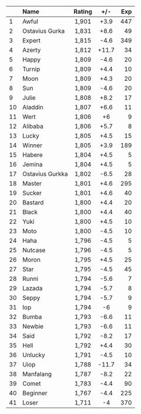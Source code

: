 | |Name|Rating|+/-|Exp|
|-|:---|:----:|:-:|--:|
|1|Awful|1,901|+3.9|447|
|2|Ostavius Gurka|1,831|+8.6|49|
|3|Expert|1,815|-4.6|349|
|4|Azerty|1,812|+11.7|34|
|5|Happy|1,809|-4.6|20|
|6|Turnip|1,809|+4.4|10|
|7|Moon|1,809|+4.3|20|
|8|Sun|1,809|-4.6|20|
|9|Julie|1,808|+8.2|17|
|10|Aladdin|1,807|+6.6|11|
|11|Wert|1,806|+6|9|
|12|Alibaba|1,806|+5.7|8|
|13|Lucky|1,805|+4.5|15|
|14|Winner|1,805|+3.9|189|
|15|Habere|1,804|+4.5|5|
|16|Jemina|1,804|+4.5|5|
|17|Ostavius Gurkka|1,802|-6.5|28|
|18|Master|1,801|+4.6|295|
|19|Sucker|1,801|+4.6|40|
|20|Bastard|1,800|+4.4|20|
|21|Black|1,800|+4.4|40|
|22|Yuki|1,800|+4.5|10|
|23|Moto|1,800|-4.5|10|
|24|Haha|1,796|-4.5|5|
|25|Nutcase|1,796|-4.5|5|
|26|Moron|1,795|+4.5|25|
|27|Star|1,795|-4.5|45|
|28|Runni|1,794|-5.6|7|
|29|Lazada|1,794|-5.7|8|
|30|Seppy|1,794|-5.7|9|
|31|Iop|1,794|-6|9|
|32|Bumba|1,793|-6.6|11|
|33|Newbie|1,793|-6.6|11|
|34|Said|1,792|-8.2|17|
|35|Hell|1,792|+4.4|30|
|36|Unlucky|1,791|-4.5|10|
|37|Uiop|1,788|-11.7|34|
|38|Manfalang|1,787|-8.2|22|
|39|Comet|1,783|-4.4|90|
|40|Beginner|1,767|-4.4|225|
|41|Loser|1,711|-4|370|
